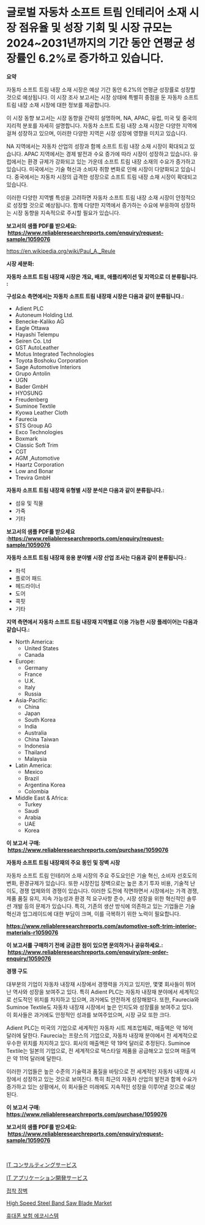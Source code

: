 <p><h1>글로벌 자동차 소프트 트림 인테리어 소재 시장 점유율 및 성장 기회 및 시장 규모는 2024~2031년까지의 기간 동안 연평균 성장률인 6.2%로 증가하고 있습니다.</h1></p><p><strong>요약</strong></p>
<p><p>자동차 소프트 트림 내장 소재 시장은 예상 기간 동안 6.2%의 연평균 성장률로 성장할 것으로 예상됩니다. 이 시장 조사 보고서는 시장 상태에 특별히 중점을 둔 자동차 소프트 트림 내장 소재 시장에 대한 정보를 제공합니다.</p><p>이 시장 동향 보고서는 시장 동향을 간략히 설명하며, NA, APAC, 유럽, 미국 및 중국의 지리적 분포를 자세히 설명합니다. 자동차 소프트 트림 내장 소재 시장은 다양한 지역에 걸쳐 성장하고 있으며, 이러한 다양한 지역은 시장 성장에 영향을 미치고 있습니다.</p><p>NA 지역에서는 자동차 산업의 성장과 함께 소프트 트림 내장 소재 시장이 확대되고 있습니다. APAC 지역에서는 경제 발전과 수요 증가에 따라 시장이 성장하고 있습니다. 유럽에서는 환경 규제가 강화되고 있는 가운데 소프트 트림 내장 소재의 수요가 증가하고 있습니다. 미국에서는 기술 혁신과 소비자 취향 변화로 인해 시장이 다양화되고 있습니다. 중국에서는 자동차 시장의 급격한 성장으로 소프트 트림 내장 소재 시장이 확대되고 있습니다.</p><p>이러한 다양한 지역별 특성을 고려하면 자동차 소프트 트림 내장 소재 시장이 안정적으로 성장할 것으로 예상됩니다. 함께 다양한 지역에서 증가하는 수요에 부응하여 성장하는 시장 동향을 지속적으로 주시할 필요가 있습니다.</p></p>
<p><strong>보고서의 샘플 PDF를 받으세요: &nbsp;<a href="https://www.reliableresearchreports.com/enquiry/request-sample/1059076">https://www.reliableresearchreports.com/enquiry/request-sample/1059076</a></strong></p>
<p><a href="https://en.wikipedia.org/wiki/Paul_A._Reule">https://en.wikipedia.org/wiki/Paul_A._Reule</a></p>
<p><strong>시장 세분화:</strong></p>
<p><strong> 자동차 소프트 트림 내장재 시장은 개요, 배포, 애플리케이션 및 지역으로 더 분류됩니다. :</strong></p>
<p><strong>구성요소 측면에서는 자동차 소프트 트림 내장재 시장은 다음과 같이 분류됩니다.:</strong></p>
<p><ul><li>Adient PLC</li><li>Autoneum Holding Ltd.</li><li>Benecke-Kaliko AG</li><li>Eagle Ottawa</li><li>Hayashi Telempu</li><li>Seiren Co. Ltd</li><li>GST AutoLeather</li><li>Motus Integrated Technologies</li><li>Toyota Boshoku Corporation</li><li>Sage Automotive Interiors</li><li>Grupo Antolin</li><li>UGN</li><li>Bader GmbH</li><li>HYOSUNG</li><li>Freudenberg</li><li>Suminoe Textile</li><li>Kyowa Leather Cloth</li><li>Faurecia</li><li>STS Group AG</li><li>Exco Technologies</li><li>Boxmark</li><li>Classic Soft Trim</li><li>CGT</li><li>AGM ,Automotive</li><li>Haartz Corporation</li><li>Low and Bonar</li><li>Trevira GmbH</li></ul></p>
<p><strong> 자동차 소프트 트림 내장재 유형별 시장 분석은 다음과 같이 분류됩니다.:</strong></p>
<p><ul><li>섬유 및 직물</li><li>가죽</li><li>기타</li></ul></p>
<p><strong>보고서의 샘플 PDF를 받으세요 :<a href="https://www.reliableresearchreports.com/enquiry/request-sample/1059076">https://www.reliableresearchreports.com/enquiry/request-sample/1059076</a></strong></p>
<p><strong> 자동차 소프트 트림 내장재 응용 분야별 시장 산업 조사는 다음과 같이 분류됩니다.:</strong></p>
<p><ul><li>좌석</li><li>플로어 패드</li><li>헤드라이너</li><li>도어</li><li>콕핏</li><li>기타</li></ul></p>
<p><strong>지역 측면에서 자동차 소프트 트림 내장재 지역별로 이용 가능한 시장 플레이어는 다음과 같습니다.:</strong></p>
<p><ul>
    <li>
        North America:
        <ul>
            <li>United States</li>
            <li>Canada</li>
        </ul>
    </li>
    <li>
        Europe:
        <ul>
            <li>Germany</li>
            <li>France</li>
            <li>U.K.</li>
            <li>Italy</li>
            <li>Russia</li>
        </ul>
    </li>
    <li>
        Asia-Pacific:
        <ul>
            <li>China</li>
            <li>Japan</li>
            <li>South Korea</li>
            <li>India</li>
            <li>Australia</li>
            <li>China Taiwan</li>
            <li>Indonesia</li>
            <li>Thailand</li>
            <li>Malaysia</li>
        </ul>
    </li>
    <li>
        Latin America:
        <ul>
            <li>Mexico</li>
            <li>Brazil</li>
            <li>Argentina Korea</li>
            <li>Colombia</li>
        </ul>
    </li>
    <li>
        Middle East & Africa:
        <ul>
            <li>Turkey</li>
            <li>Saudi</li>
            <li>Arabia</li>
            <li>UAE</li>
            <li>Korea</li>
        </ul>
    </li>
    </ul></p>
<p><strong>이 보고서 구매: &nbsp;<a href="https://www.reliableresearchreports.com/purchase/1059076">https://www.reliableresearchreports.com/purchase/1059076</a></strong></p>
<p><strong>자동차 소프트 트림 내장재의 주요 동인 및 장벽 시장</strong></p>
<p><p>자동차 소프트 트림 인테리어 소재 시장의 주요 주도요인은 기술 혁신, 소비자 선호도의 변화, 환경규제가 있습니다. 또한 시장진입 장벽으로는 높은 초기 투자 비용, 기술적 난이도, 경쟁 업체와의 경쟁이 있습니다. 이러한 도전에 직면하면서 시장에서는 가격 경쟁, 제품 품질 유지, 지속 가능성과 환경 적 요구사항 준수, 시장 성장을 위한 혁신적인 솔루션 개발 등의 문제가 있습니다. 특히, 기존의 생산 방식에 의존하고 있는 기업들은 기술 혁신과 업그레이드에 대한 부담이 크며, 이를 극복하기 위한 노력이 필요합니다.</p></p>
<p><strong><a href="https://www.reliableresearchreports.com/automotive-soft-trim-interior-materials-r1059076">https://www.reliableresearchreports.com/automotive-soft-trim-interior-materials-r1059076</a></strong></p>
<p><strong>이 보고서를 구매하기 전에 궁금한 점이 있으면 문의하거나 공유하세요.: &nbsp;<a href="https://www.reliableresearchreports.com/enquiry/pre-order-enquiry/1059076">https://www.reliableresearchreports.com/enquiry/pre-order-enquiry/1059076</a></strong></p>
<p><strong>경쟁 구도</strong></p>
<p><p>대부분의 기업이 자동차 내장재 시장에서 경쟁력을 가지고 있지만, 몇몇 회사들이 뛰어난 역사와 성장을 보여주고 있다. 특히 Adient PLC는 자동차 내장재 분야에서 세계적으로 선도적인 위치를 차지하고 있으며, 과거에도 안전하게 성장해왔다. 또한, Faurecia와 Suminoe Textile도 자동차 내장재 시장에서 높은 인지도와 성장률을 보여주고 있다. 이 회사들은 과거에도 안정적인 성과를 보여주었으며, 시장 규모 또한 크다.</p><p>Adient PLC는 미국의 기업으로 세계적인 자동차 시트 제조업체로, 매출액은 약 16억 달러에 달한다. Faurecia는 프랑스의 기업으로, 자동차 내장재 분야에서 전 세계적으로 우수한 위치를 차지하고 있다. 회사의 매출액은 약 19억 달러로 추정된다. Suminoe Textile는 일본의 기업으로, 전 세계적으로 텍스타일 제품을 공급해오고 있으며 매출액은 약 11억 달러에 달한다.</p><p>이러한 기업들은 높은 수준의 기술력과 품질을 바탕으로 전 세계적인 자동차 내장재 시장에서 성장하고 있는 것으로 보여진다. 특히 최근의 자동차 산업의 발전과 함께 수요가 증가하고 있는 상황에서, 이 회사들은 미래에도 지속적인 성장을 이루어낼 것으로 예상된다.</p></p>
<p><strong>이 보고서 구매: &nbsp; <a href="https://www.reliableresearchreports.com/purchase/1059076">https://www.reliableresearchreports.com/purchase/1059076</a></strong></p>
<p><strong>보고서의 샘플 PDF를 받으세요: &nbsp;<a href="https://www.reliableresearchreports.com/enquiry/request-sample/1059076">https://www.reliableresearchreports.com/enquiry/request-sample/1059076</a></strong><strong></strong></p>
<p>&nbsp;</p>
<p><p><a href="https://github.com/roulaayoub-saad/Market-Research-Report-List-3/blob/main/776792351206.md">IT コンサルティングサービス</a></p><p><a href="https://github.com/zjkmgcs938405/Market-Research-Report-List-3/blob/main/231066551205.md">IT アプリケーション開発サービス</a></p><p><a href="https://github.com/rcabello548/Market-Research-Report-List-3/blob/main/643541165375.md">접착 장벽</a></p><p><a href="https://issuu.com/reportprime-2/docs/high-speed-steel-band-saw-blade-market-size-2030.p">High Speed Steel Band Saw Blade Market</a></p><p><a href="https://github.com/KellyLyncyh543964/Market-Research-Report-List-3/blob/main/371075765374.md">휴대폰 보험 에코시스템</a></p></p>